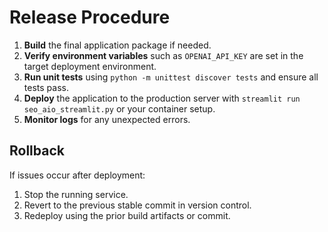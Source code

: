 # Release Procedure

1. **Build** the final application package if needed.
2. **Verify environment variables** such as `OPENAI_API_KEY` are set in the target deployment environment.
3. **Run unit tests** using `python -m unittest discover tests` and ensure all tests pass.
4. **Deploy** the application to the production server with `streamlit run seo_aio_streamlit.py` or your container setup.
5. **Monitor logs** for any unexpected errors.

## Rollback

If issues occur after deployment:
1. Stop the running service.
2. Revert to the previous stable commit in version control.
3. Redeploy using the prior build artifacts or commit.
